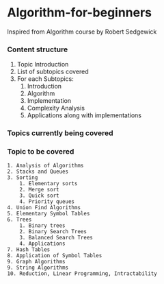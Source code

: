 # Algorithm-for-beginners
Inspired from Algorithm course by Robert Sedgewick

### Content structure
1. Topic Introduction
2. List of subtopics covered
3. For each Subtopics:
	1. Introduction
	2. Algorithm
	3. Implementation
	4. Complexity Analysis
	5. Applications along with implementations
	
### Topics currently being covered


### Topic to be covered
	1. Analysis of Algorithms
	2. Stacks and Queues
	3. Sorting
		1. Elementary sorts
		2. Merge sort
		3. Quick sort
		4. Priority queues
	4. Union Find Algorithms
	5. Elementary Symbol Tables
	6. Trees
		1. Binary trees
		2. Binary Search Trees
		3. Balanced Search Trees
		4. Applications
	7. Hash Tables
	8. Application of Symbol Tables
	9. Graph Algorithms
	9. String Algorithms
	10. Reduction, Linear Programming, Intractability
	
	
